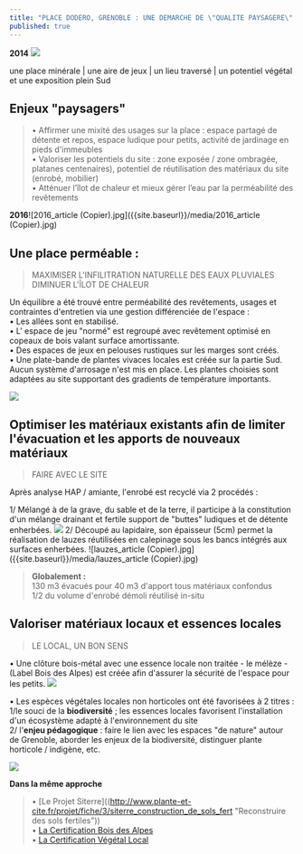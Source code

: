 ```yaml
---
title: "PLACE DODERO, GRENOBLE : UNE DEMARCHE DE \"QUALITE PAYSAGERE\" ?"
published: true
---
```

**2014**
![]({{site.baseurl}}/media/pano_dod2014%20(Copier).jpg)

une place minérale | une aire de jeux | un lieu traversé | un potentiel végétal et une exposition plein Sud

## Enjeux "paysagers" 
> • Affirmer une mixité des usages sur la place : espace partagé de détente et repos, espace ludique pour petits, activité de jardinage en pieds d'immeubles  
• Valoriser les potentiels du site : zone exposée / zone ombragée, platanes centenaires), potentiel de réutilisation des matériaux du site (enrobé, mobilier)  
• Atténuer l’îlot de chaleur et mieux gérer l’eau par la perméabilité des revêtements

**2016**![2016_article (Copier).jpg]({{site.baseurl}}/media/2016_article (Copier).jpg)


## Une place perméable :  
> MAXIMISER L'INFILITRATION NATURELLE DES EAUX PLUVIALES  
DIMINUER L'ÎLOT DE CHALEUR

Un équilibre a été trouvé entre perméabilité des revêtements, usages et contraintes d'entretien via une gestion différenciée de l'espace :  
• Les allées sont en stabilisé.  
• L' espace de jeu "normé" est regroupé avec revêtement optimisé en copeaux de bois valant surface amortissante.  
• Des espaces de jeux en pelouses rustiques sur les marges sont créés.  
• Une plate-bande de plantes vivaces locales est créée sur la partie Sud.  
Aucun système d'arrosage n'est mis en place. Les plantes choisies sont adaptées au site supportant des gradients de température importants.

![]({{site.baseurl}}/media/ambiances_article%20(Copier).jpg)


## Optimiser les matériaux existants afin de limiter l'évacuation et les apports de nouveaux matériaux 
> FAIRE AVEC LE SITE  

Après analyse HAP / amiante, l'enrobé est recyclé via 2 procédés :  

1/ Mélangé à de la grave, du sable et de la terre, il participe à la constitution d'un mélange drainant et fertile support de "buttes" ludiques et de détente enherbées.
![]({{site.baseurl}}/media/buttes_article%20(Copier).jpg)
2/ Découpé au lapidaire, son épaisseur (5cm) permet la réalisation de lauzes réutilisées en calepinage sous les bancs intégrés aux surfaces enherbées. 
![lauzes_article (Copier).jpg]({{site.baseurl}}/media/lauzes_article (Copier).jpg)


> **Globalement :**   
130 m3 évacués pour 40 m3 d'apport tous matériaux confondus  
1/2 du volume d'enrobé démoli réutilisé in-situ

## Valoriser matériaux locaux et essences locales
> LE LOCAL, UN BON SENS  

• Une clôture bois-métal avec une essence locale non traitée - le mélèze - (Label Bois des Alpes) est créée afin d'assurer la sécurité de l'espace pour les petits.
![]({{site.baseurl}}/media/cloture_article%20(Copier).jpg)

• Les espèces végétales locales non horticoles ont été favorisées à 2 titres :  
1/le souci de la **biodiversité** ; les essences locales favorisent l'installation d'un écosystème adapté à l'environnement du site  
2/ l'**enjeu pédagogique** : faire le lien avec les espaces "de nature" autour de Grenoble, aborder les enjeux de la biodiversité, distinguer plante horticole / indigène, etc.


![]({{site.baseurl}}/media/pano_dod2016%20(Copier).jpg)

**Dans la même approche**  
> • [Le Projet Siterre]((http://www.plante-et-cite.fr/projet/fiche/3/siterre_construction_de_sols_fert "Reconstruire des sols fertiles"))  
• [La Certification Bois des Alpes](http://boisdesalpes.net/)  
• [La Certification Végétal Local](http://www.fcbn.fr/vegetal-local-vraies-messicoles)
